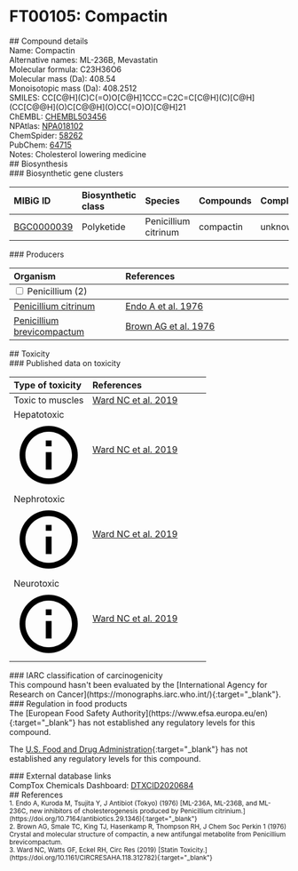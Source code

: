 
# FT00105: Compactin
<div class="molecule_image" style="float:left">
<img data-smiles= CC[C@H](C)C(=O)O[C@H]1CCC=C2C=C[C@H](C)[C@H](CC[C@@H](O)C[C@@H](O)CC(=O)O)[C@H]21 data-smiles-options="{ 'width': 350, 'height': 350 }" />
</div>
## Compound details
<div style="overflow:hidden">
Name: Compactin<br>
    Alternative names: ML-236B, Mevastatin<br>
Molecular formula: C23H36O6<br>
Molecular mass (Da): 408.54<br>
Monoisotopic mass (Da): 408.2512<br>
<div class="break_all">
SMILES: CC[C@H](C)C(=O)O[C@H]1CCC=C2C=C[C@H](C)[C@H](CC[C@@H](O)C[C@@H](O)CC(=O)O)[C@H]21<br>
</div>
        ChEMBL: <a href=https://www.ebi.ac.uk/chembl/compound_report_card/CHEMBL503456 target="_blank">CHEMBL503456</a><br>
        NPAtlas: <a href=https://www.npatlas.org/explore/compounds/NPA018102 target="_blank">NPA018102</a><br>
        ChemSpider: <a href=https://www.chemspider.com/Chemical-Structure.58262.html target="_blank">58262</a><br>
        PubChem: <a href=https://pubchem.ncbi.nlm.nih.gov/compound/64715 target="_blank">64715</a><br>
Notes: Cholesterol lowering medicine<br>
</div>

<div markdown="block" class="section">
## Biosynthesis
<div markdown="block" class="subsection">
### Biosynthetic gene clusters
<table>
<thead>
<tr>
<th style="text-align: left;" role="columnheader" data-sort-default>MIBiG ID</th>
<th style="text-align: left;" role="columnheader">Biosynthetic class</th>
<th style="text-align: left;" role="columnheader">Species</th>
<th style="text-align: left;" role="columnheader">Compounds</th>
<th style="text-align: left;" role="columnheader">Complete</th>
<th style="text-align: left;" role="columnheader">Minimal entry</th>
</tr>
</thead>
<tbody>
        <tr>
        <td style="text-align: left;"><a href="https://mibig.secondarymetabolites.org/repository/BGC0000039" target="_blank">BGC0000039</a></td>
        <td style="text-align: left;">Polyketide</td>
        <td style="text-align: left;">Penicillium citrinum</td>
        <td style="text-align: left;">compactin</td>
        <td style="text-align: left;">unknown</td>
        <td style="text-align: left;">True</td>
        </tr>
</tbody>
</table>
</div>

<div markdown="block" class="subsection">
### Producers
<table>
<thead>
<tr>
<th style="text-align: left;" role="columnheader" width="40%" data-sort-default>Organism</th>
<th style="text-align: left;" role="columnheader" width="60%">References</th>
</tr>
</thead>
        <tbody class="header">
        <tr>
        <td style="text-align: left;" colspan="2">
        <input type="checkbox" data-toggle="toggle" id=Penicillium>
        <label for=Penicillium>Penicillium (2)</label>
        </td>
        </tr>
        </tbody>
        <tbody class="hide">
                <tr>
                <td style="text-align: left;"><a href="https://www.ncbi.nlm.nih.gov/Taxonomy/Browser/wwwtax.cgi?mode=Info&id=5077" target="_blank">Penicillium citrinum</a></td>
                <td style="text-align: left;"><a href="#REF00317">Endo A et al. 1976</a></td>
                </tr>
                <tr>
                <td style="text-align: left;"><a href="https://www.ncbi.nlm.nih.gov/Taxonomy/Browser/wwwtax.cgi?mode=Info&id=5074" target="_blank">Penicillium brevicompactum</a></td>
                <td style="text-align: left;"><a href="#REF00318">Brown AG et al. 1976</a></td>
                </tr>
        </tbody>
</table>
</div>
</div>

<div markdown="block" class="section">
## Toxicity
<div markdown="block" class="subsection">
### Published data on toxicity
<table>
<thead>
<tr>
<th style="text-align: left;" role="columnheader" width="40%" data-sort-default>Type of toxicity</th>
<th style="text-align: left;" role="columnheader" width="60%">References</th>
</tr>
</thead>
<tbody>
<tr>
<td style="text-align: left;">Toxic to muscles</td>
<td style="text-align: left;"><a href="#REF00089">Ward NC et al. 2019</a></td>
</tr>
<tr>
<td style="text-align: left;">Hepatotoxic <span class="twemoji" title="Toxic to the liver"><svg xmlns="http://www.w3.org/2000/svg" viewBox="0 0 24 24"><path d="M11 9h2V7h-2m1 13c-4.41 0-8-3.59-8-8s3.59-8 8-8 8 3.59 8 8-3.59 8-8 8m0-18A10 10 0 0 0 2 12a10 10 0 0 0 10 10 10 10 0 0 0 10-10A10 10 0 0 0 12 2m-1 15h2v-6h-2v6Z"></path></svg></span></td>
<td style="text-align: left;"><a href="#REF00089">Ward NC et al. 2019</a></td>
</tr>
<tr>
<td style="text-align: left;">Nephrotoxic <span class="twemoji" title="Toxic to the kidneys"><svg xmlns="http://www.w3.org/2000/svg" viewBox="0 0 24 24"><path d="M11 9h2V7h-2m1 13c-4.41 0-8-3.59-8-8s3.59-8 8-8 8 3.59 8 8-3.59 8-8 8m0-18A10 10 0 0 0 2 12a10 10 0 0 0 10 10 10 10 0 0 0 10-10A10 10 0 0 0 12 2m-1 15h2v-6h-2v6Z"></path></svg></span></td>
<td style="text-align: left;"><a href="#REF00089">Ward NC et al. 2019</a></td>
</tr>
<tr>
<td style="text-align: left;">Neurotoxic <span class="twemoji" title="Toxic to the central and/or peripheral nervous system"><svg xmlns="http://www.w3.org/2000/svg" viewBox="0 0 24 24"><path d="M11 9h2V7h-2m1 13c-4.41 0-8-3.59-8-8s3.59-8 8-8 8 3.59 8 8-3.59 8-8 8m0-18A10 10 0 0 0 2 12a10 10 0 0 0 10 10 10 10 0 0 0 10-10A10 10 0 0 0 12 2m-1 15h2v-6h-2v6Z"></path></svg></span></td>
<td style="text-align: left;"><a href="#REF00089">Ward NC et al. 2019</a></td>
</tr>
</tbody>
</table>
</div>

<div markdown="block" class="subsection">
### IARC classification of carcinogenicity
<div markdown="block" class="indented_block">
This compound hasn't been evaluated by the [International Agency for Research on Cancer](https://monographs.iarc.who.int/){:target="_blank"}.<br>
</div>
</div>

<div markdown="block" class="subsection">
### Regulation in food products
<div markdown="block" class="indented_block">
The [European Food Safety Authority](https://www.efsa.europa.eu/en){:target="_blank"} has not established any regulatory levels for this compound. <br>

The [U.S. Food and Drug Administration](https://www.fda.gov/){:target="_blank"} has not established any regulatory levels for this compound. <br>

</div>
</div>

<div markdown="block" class="subsection">
### External database links
<div markdown="block" class="indented_block">
CompTox Chemicals Dashboard: <a href=https://comptox.epa.gov/dashboard/chemical/details/DTXCID2020684 target="_blank">DTXCID2020684</a><br>
</div>
</div>
</div>

<div markdown="block" class="section">
## References
<div markdown="block" style="font-size: smaller;">
<span id=REF00317>
1. Endo A, Kuroda M, Tsujita Y, J Antibiot (Tokyo) (1976) [ML-236A, ML-236B, and ML-236C, new inhibitors of cholesterogenesis produced by Penicillium citrinium.](https://doi.org/10.7164/antibiotics.29.1346){:target="_blank"}<br>
</span>

<span id=REF00318>
2. Brown AG, Smale TC, King TJ, Hasenkamp R, Thompson RH, J Chem Soc Perkin 1 (1976) Crystal and molecular structure of compactin, a new antifungal metabolite from Penicillium brevicompactum.<br>
</span>

<span id=REF00089>
3. Ward NC, Watts GF, Eckel RH, Circ Res (2019) [Statin Toxicity.](https://doi.org/10.1161/CIRCRESAHA.118.312782){:target="_blank"}<br>
</span>

</div>
</div>

<script type="text/javascript" src="https://unpkg.com/smiles-drawer@2.0.1/dist/smiles-drawer.min.js"></script>
<script>
    SmiDrawer.apply();
</script>